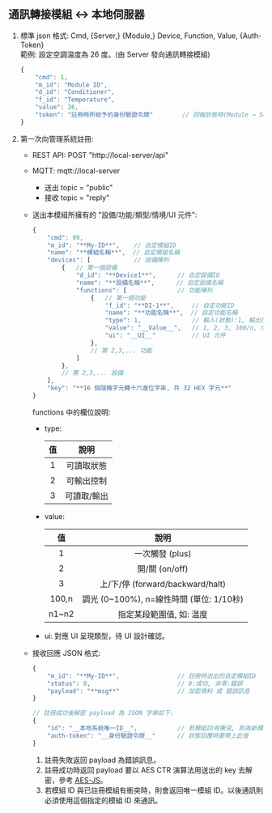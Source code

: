 通訊轉接模組 ↔ 本地伺服器
---

1. 標準 json 格式: Cmd, {Server,} {Module,} Device, Function, Value, {Auth-Token}<br>範例: 設定空調温度為 26 度。(由 Server 發向通訊轉接模組)
    ```js
    {
        "cmd": 1,
        "m_id": "Module ID",
        "d_id": "Conditioner",
        "f_id": "Temperature",
        "value": 26,
        "token": "註冊時所給予的身份驗證令牌"        // 回報狀態時(Module → Server)要帶身份驗證令牌
    }
    ```

2. 第一次向管理系統註冊:
    * REST API: POST "http://local-server/api"

    * MQTT: mqtt://local-server
        * 送出 topic = "public"
        * 接收 topic = "reply"

    * 送出本模組所擁有的 "設備/功能/類型/情境/UI 元件":
        ```js
        {
            "cmd": 99,
            "m_id": "**My-ID**",    // 自定模組ID
            "name": "**模組名稱**",  // 自定模組名稱
            "devices": [            // 設備陣列
                {   // 第一個設備
                    "d_id": "**Device1**",      // 自定設備ID
                    "name": "**設備名稱**",      // 自定設備名稱
                    "functions": [              // 功能陣列
                        {   // 第一個功能
                            "f_id": "**DI-1**",     // 自定功能ID
                            "name": "**功能名稱**",  // 自定功能名稱
                            "type": 1,              // 輸入(狀態):1, 輸出(控制):2, 輸出入:3
                            "value": "__Value__",   // 1, 2, 3, 100/n, n1~n2
                            "ui": "__UI__"          // UI 元件
                        },
                        // 第 2,3,... 功能
                    ]
                },
                // 第 2,3,... 設備
            ],
            "key": "**16 個隨機字元轉十六進位字串, 共 32 HEX 字元**"
        }
        ```

        functions 中的欄位說明:
        * type:

            |  值  |    說明    |
            |:----:|:---------:|
            |   1  | 可讀取狀態  |
            |   2  | 可輸出控制  |
            |   3  | 可讀取/輸出 |

        * value:

            |   值  |    說明                                |
            |:-----:|:-------------------------------------:|
            |   1   | 一次觸發 (plus)                        |
            |   2   | 開/關 (on/off)                         |
            |   3   | 上/下/停 (forward/backward/halt)       |
            | 100,n | 調光 (0~100%), n=線性時間 (單位: 1/10秒) |
            | n1~n2 | 指定某段範圍值, 如: 温度                 |

        * ui: 對應 UI 呈現類型，待 UI 設計確認。

    * 接收回應 JSON 格式:
        ```js
        {
            "m_id": "**My-ID**",                // 註冊時送出的自定模組ID
            "status": 0,                        // 0:成功, 非零:錯誤
            "payload": "**msg**"                // 加密資料 或 錯誤訊息
        }

        // 註冊成功後解密 payload 為 JSON 字串如下:
        {
            "id": "__本地系統唯一ID__",           // 若模組ID有衝突, 則為新模組ID, 否則不變同原有送出的模組ID
            "auth-token": "__身份驗證令牌__"      // 狀態回覆時要帶上此值
        }
        ```

        1. 註冊失敗返回 payload 為錯誤訊息。
        2. 註冊成功時返回 payload 要以 AES CTR 演算法用送出的 key 去解密，參考 [AES-JS](https://github.com/ricmoo/aes-js)。
        3. 若模組 ID 與已註冊模組有衝突時，則會返回唯一模組 ID。以後通訊則必須使用這個指定的模組 ID 來通訊。
